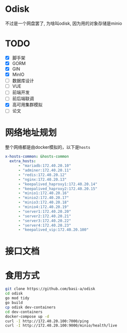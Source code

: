 # Odisk
不过是一个网盘罢了, 为啥叫odisk, 因为用的对象存储是minio
# TODO
- [x] 脚手架
- [x] GORM
- [X] GIN
- [X] MinIO
- [ ] 数据库设计
- [ ] VUE
- [ ] 前端开发
- [ ] 前后端联调
- [X] 高可用集群模拟
- [ ] 论文
# 网络地址规划
整个网络都是由docker模拟的，以下是`hosts`
```yml
x-hosts-common: &hosts-common
  extra_hosts:
      - "mariadb:172.40.20.10"
      - "adminer:172.40.20.11"
      - "redis:172.40.20.12"
      - "nginx:172.40.20.13"
      - "keepalived_haproxy1:172.40.20.14"
      - "keepalived_haproxy2:172.40.20.15"
      - "minio1:172.40.20.16"
      - "minio2:172.40.20.17"
      - "minio3:172.40.20.18"
      - "minio4:172.40.20.19"
      - "server1:172.40.20.20"
      - "server2:172.40.20.21"
      - "server3:172.40.20.22"
      - "server4:172.40.20.23"
      - "keepalived_vip:172.40.20.100"
```
# 接口文档
# 食用方式
```bash
git clone https://github.com/basi-a/odisk
cd odisk
go mod tidy
go build
cp odisk dev-containers
cd dev-containers 
docker-compose up -d
curl -I http://172.40.20.100:7000/ping
curl -I http://172.40.20.100:9000/minio/health/live
```